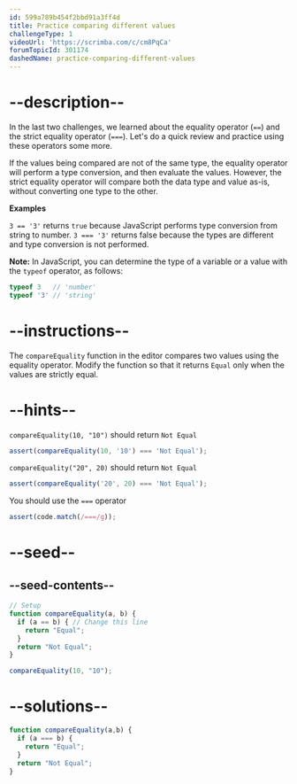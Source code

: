 ```yaml
---
id: 599a789b454f2bbd91a3ff4d
title: Practice comparing different values
challengeType: 1
videoUrl: 'https://scrimba.com/c/cm8PqCa'
forumTopicId: 301174
dashedName: practice-comparing-different-values
---
```


# --description--

In the last two challenges, we learned about the equality operator (`==`) and the strict equality operator (`===`). Let's do a quick review and practice using these operators some more.

If the values being compared are not of the same type, the equality operator will perform a type conversion, and then evaluate the values. However, the strict equality operator will compare both the data type and value as-is, without converting one type to the other.

**Examples**

`3 == '3'` returns `true` because JavaScript performs type conversion from string to number. `3 === '3'` returns false because the types are different and type conversion is not performed.

**Note:** In JavaScript, you can determine the type of a variable or a value with the `typeof` operator, as follows:

```js
typeof 3   // 'number'
typeof '3' // 'string'
```

# --instructions--

The `compareEquality` function in the editor compares two values using the equality operator. Modify the function so that it returns `Equal` only when the values are strictly equal.

# --hints--

`compareEquality(10, "10")` should return `Not Equal`

```js
assert(compareEquality(10, '10') === 'Not Equal');
```

`compareEquality("20", 20)` should return `Not Equal`

```js
assert(compareEquality('20', 20) === 'Not Equal');
```

You should use the `===` operator

```js
assert(code.match(/===/g));
```

# --seed--

## --seed-contents--

```js
// Setup
function compareEquality(a, b) {
  if (a == b) { // Change this line
    return "Equal";
  }
  return "Not Equal";
}

compareEquality(10, "10");
```

# --solutions--

```js
function compareEquality(a,b) {
  if (a === b) {
    return "Equal";
  }
  return "Not Equal";
}
```
